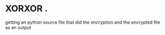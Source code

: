 # XORXOR .


getting an python source file that did the encryption and the encrypted file as an output
